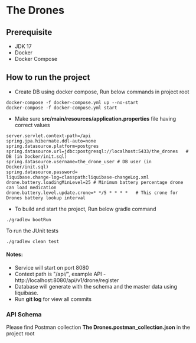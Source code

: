 # The Drones

## Prerequisite

* JDK 17
* Docker
* Docker Compose

## How to run the project
* Create DB using docker compose, Run below commands in project root
 ```
docker-compose -f docker-compose.yml up --no-start
docker-compose -f docker-compose.yml start
```

* Make sure **src/main/resources/application.properties** file having correct values
 ```
 server.servlet.context-path=/api  
spring.jpa.hibernate.ddl-auto=none  
spring.datasource.platform=postgres  
spring.datasource.url=jdbc:postgresql://localhost:5433/the_drones   # DB (in Docker/init.sql) 
spring.datasource.username=the_drone_user # DB user (in Docker/init.sql) 
spring.datasource.password=  
liquibase.change-log=classpath:liquibase-changeLog.xml  
drone.battery.loadingMinLevel=25 # Minimum battery percentage drone can load medication 
drone.battery.level.update.crone=* */5 * * * *   # This crone for Drones battery lookup interval
 ```
* To build  and start the project, Run below gradle command
 ```
./gradlew bootRun
 ``` 

To run the JUnit tests
```
./gradlew clean test
```

#### Notes:
- Service will start on port 8080
- Context path is "/api/", example API - http://localhost:8080/api/v1/drone/register
- Database will generate with the schema and the master data using liquibase.
- Run **git log** for view all commits




### API Schema
Please find Postman collection **The Drones.postman_collection.json** in the project root 